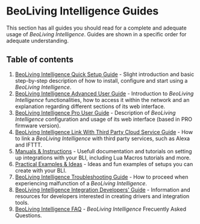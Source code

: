 # BeoLiving Intelligence Guides

This section has all guides you should read for a complete and adequate usage of _BeoLiving Intelligence_. Guides are shown in a specific order for adequate understanding.

## Table of contents

1. [BeoLiving Intelligence Quick Setup Guide](bli-quick-setup-guide.md) - Slight introduction and basic step-by-step description of how to install, configure and start using a _BeoLiving Intelligence_.  
2. [BeoLiving Intelligence Advanced User Guide](/bli-guides/bli_advanced_user_guide/) - Introduction to _BeoLiving Intelligence_ functionalities, how to access it within the network and an explanation regarding different sections of its web interface.
3. [BeoLiving Intelligence Pro User Guide](bli-pro-user-guide/) - Description of _BeoLiving Intelligence_ configuration and usage of its web interface (based in PRO firmware version).
4. [BeoLiving Intelligence Link With Third Party Cloud Service Guide](bli-link-third-party-service.md) - How to link a _BeoLiving Intelligence_ with third party services, such as Alexa and IFTTT.
5. [Manuals & Instructions](/bli-guides/manuals/) - Usefull documentation and tutorials on setting up integrations with your BLI, including Lua Macros tutorials and more.
5. [Practical Examples & Ideas](/bli-guides/ideas/) - Ideas and fun examples of setups you can create with your BLI.
6. [BeoLiving Intelligence Troubleshooting Guide](bli-troubleshooting.md) - How to proceed when experiencing malfunction of a _BeoLiving Intelligence_.
7. [BeoLiving Intelligence Integration Developers' Guide](/bli-guides/developers-guides/) - Information and resources for developers interested in creating drivers and integration tools.
8. [BeoLiving Intelligence FAQ](bli-faq.md) - _BeoLiving Intelligence_ Frecuently Asked Questions.
